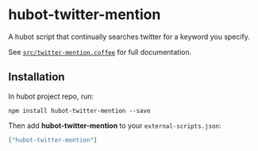 # hubot-twitter-mention

A hubot script that continually searches twitter for a keyword you specify.

See [`src/twitter-mention.coffee`](src/twitter-mention.coffee) for full documentation.

## Installation

In hubot project repo, run:

`npm install hubot-twitter-mention --save`

Then add **hubot-twitter-mention** to your `external-scripts.json`:

```json
["hubot-twitter-mention"]
```
